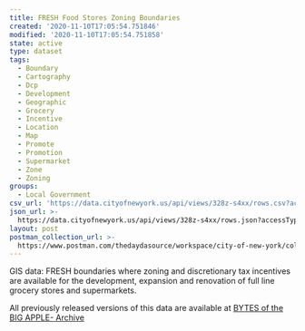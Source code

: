 ```yaml
---
title: FRESH Food Stores Zoning Boundaries
created: '2020-11-10T17:05:54.751846'
modified: '2020-11-10T17:05:54.751858'
state: active
type: dataset
tags:
  - Boundary
  - Cartography
  - Dcp
  - Development
  - Geographic
  - Grocery
  - Incentive
  - Location
  - Map
  - Promote
  - Promotion
  - Supermarket
  - Zone
  - Zoning
groups:
  - Local Government
csv_url: 'https://data.cityofnewyork.us/api/views/328z-s4xx/rows.csv?accessType=DOWNLOAD'
json_url: >-
  https://data.cityofnewyork.us/api/views/328z-s4xx/rows.json?accessType=DOWNLOAD
layout: post
postman_collection_url: >-
  https://www.postman.com/thedaydasource/workspace/city-of-new-york/collection/15909983-7d56014b-e73b-4bd8-ab23-af0435c604f0
---
```

GIS data: FRESH boundaries where zoning and discretionary tax incentives are available for the development, expansion and renovation of full line grocery stores and supermarkets.

All previously released versions of this data are available at <a href="https://www1.nyc.gov/site/planning/data-maps/open-data/bytes-archive.page?sorts[year]=0">BYTES of the BIG APPLE- Archive</a>
